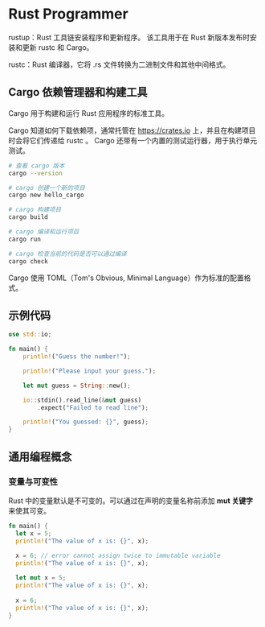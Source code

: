 # Rust Programmer

rustup：Rust 工具链安装程序和更新程序。
该工具用于在 Rust 新版本发布时安装和更新 rustc 和 Cargo。

rustc：Rust 编译器，它将 .rs 文件转换为二进制文件和其他中间格式。

## Cargo 依赖管理器和构建工具

Cargo 用于构建和运行 Rust 应用程序的标准工具。

Cargo 知道如何下载依赖项，通常托管在 https://crates.io 上，并且在构建项目时会将它们传递给 rustc 。 
Cargo 还带有一个内置的测试运行器，用于执行单元测试。

```bash
# 查看 cargo 版本
cargo --version

# cargo 创建一个新的项目
cargo new hello_cargo

# cargo 构建项目
cargo build

# cargo 编译和运行项目
cargo run

# cargo 检查当前的代码是否可以通过编译
cargo check
```

Cargo 使用 TOML（Tom's Obvious, Minimal Language）作为标准的配置格式。

## 示例代码

```rust
use std::io;

fn main() {
    println!("Guess the number!");

    println!("Please input your guess.");

    let mut guess = String::new();

    io::stdin().read_line(&mut guess)
        .expect("Failed to read line");

    println!("You guessed: {}", guess);
}
```

## 通用编程概念

### 变量与可变性

Rust 中的变量默认是不可变的。可以通过在声明的变量名称前添加 **mut 关键字** 来使其可变。

```rust
fn main() {
  let x = 5;
  println!("The value of x is: {}", x);
  
  x = 6; // error cannot assign twice to immutable variable
  println!("The value of x is: {}", x);

  let mut x = 5;
  println!("The value of x is: {}", x);
  
  x = 6;
  println!("The value of x is: {}", x);
}
```
